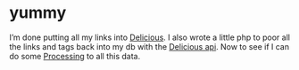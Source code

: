 <!--
  id: 228
  date: 2006-01-07T22:43:27
  modified: 2006-01-07T22:43:27
  slug: yummy
  type: post
  excerpt: <p>I&#8217;m done putting all my links into Delicious. I also wrote a little php to poor all the links and tags back into my db with the Delicious api. Now to see if I can do some Processing to all this data.</p>
  categories: admin, backend
  tags: 
  inCv: 
  inPortfolio: 
  dateFrom: 
  dateTo: 
-->

# yummy

<p>I&#8217;m done putting all my links into <a href="http://del.icio.us/" target="_blank">Delicious</a>. I also wrote a little php to poor all the links and tags back into my db with the <a href="http://del.icio.us/help/api/" target="_blank">Delicious api</a>. Now to see if I can do some <a href="http://www.processing.org/" target="_blank">Processing</a> to all this data.</p>